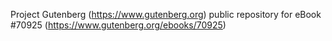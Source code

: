 Project Gutenberg (https://www.gutenberg.org) public repository for
eBook #70925 (https://www.gutenberg.org/ebooks/70925)
